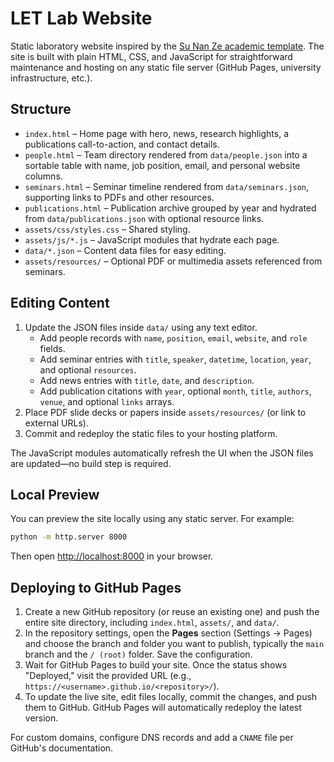 # LET Lab Website

Static laboratory website inspired by the [Su Nan Ze academic template](https://su-nan-ze.github.io/). The site is built with plain HTML, CSS, and JavaScript for straightforward maintenance and hosting on any static file server (GitHub Pages, university infrastructure, etc.).

## Structure

- `index.html` – Home page with hero, news, research highlights, a publications call-to-action, and contact details.
- `people.html` – Team directory rendered from `data/people.json` into a sortable table with name, job position, email, and personal website columns.
- `seminars.html` – Seminar timeline rendered from `data/seminars.json`, supporting links to PDFs and other resources.
- `publications.html` – Publication archive grouped by year and hydrated from `data/publications.json` with optional resource links.
- `assets/css/styles.css` – Shared styling.
- `assets/js/*.js` – JavaScript modules that hydrate each page.
- `data/*.json` – Content data files for easy editing.
- `assets/resources/` – Optional PDF or multimedia assets referenced from seminars.

## Editing Content

1. Update the JSON files inside `data/` using any text editor.
   - Add people records with `name`, `position`, `email`, `website`, and `role` fields.
   - Add seminar entries with `title`, `speaker`, `datetime`, `location`, `year`, and optional `resources`.
   - Add news entries with `title`, `date`, and `description`.
   - Add publication citations with `year`, optional `month`, `title`, `authors`, `venue`, and optional `links` arrays.
2. Place PDF slide decks or papers inside `assets/resources/` (or link to external URLs).
3. Commit and redeploy the static files to your hosting platform.

The JavaScript modules automatically refresh the UI when the JSON files are updated—no build step is required.

## Local Preview

You can preview the site locally using any static server. For example:

```bash
python -m http.server 8000
```

Then open <http://localhost:8000> in your browser.

## Deploying to GitHub Pages

1. Create a new GitHub repository (or reuse an existing one) and push the entire site directory, including `index.html`, `assets/`, and `data/`.
2. In the repository settings, open the **Pages** section (Settings → Pages) and choose the branch and folder you want to publish, typically the `main` branch and the `/ (root)` folder. Save the configuration.
3. Wait for GitHub Pages to build your site. Once the status shows "Deployed," visit the provided URL (e.g., `https://<username>.github.io/<repository>/`).
4. To update the live site, edit files locally, commit the changes, and push them to GitHub. GitHub Pages will automatically redeploy the latest version.

For custom domains, configure DNS records and add a `CNAME` file per GitHub's documentation.
